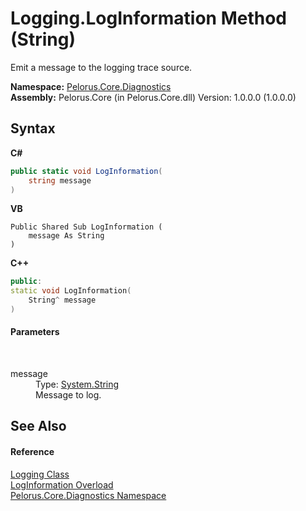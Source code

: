 # Logging.LogInformation Method (String)
 

Emit a message to the logging trace source.

**Namespace:**&nbsp;<a href="9C794B0B">Pelorus.Core.Diagnostics</a><br />**Assembly:**&nbsp;Pelorus.Core (in Pelorus.Core.dll) Version: 1.0.0.0 (1.0.0.0)

## Syntax

**C#**<br />
``` C#
public static void LogInformation(
	string message
)
```

**VB**<br />
``` VB
Public Shared Sub LogInformation ( 
	message As String
)
```

**C++**<br />
``` C++
public:
static void LogInformation(
	String^ message
)
```


#### Parameters
&nbsp;<dl><dt>message</dt><dd>Type: <a href="http://msdn2.microsoft.com/en-us/library/s1wwdcbf" target="_blank">System.String</a><br />Message to log.</dd></dl>

## See Also


#### Reference
<a href="4F40DA64">Logging Class</a><br /><a href="F25975EA">LogInformation Overload</a><br /><a href="9C794B0B">Pelorus.Core.Diagnostics Namespace</a><br />